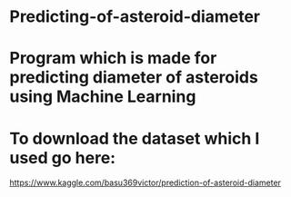# Predicting-of-asteroid-diameter

# Program which is made for predicting diameter of asteroids using Machine Learning

# To download the dataset which I used go here:
https://www.kaggle.com/basu369victor/prediction-of-asteroid-diameter
